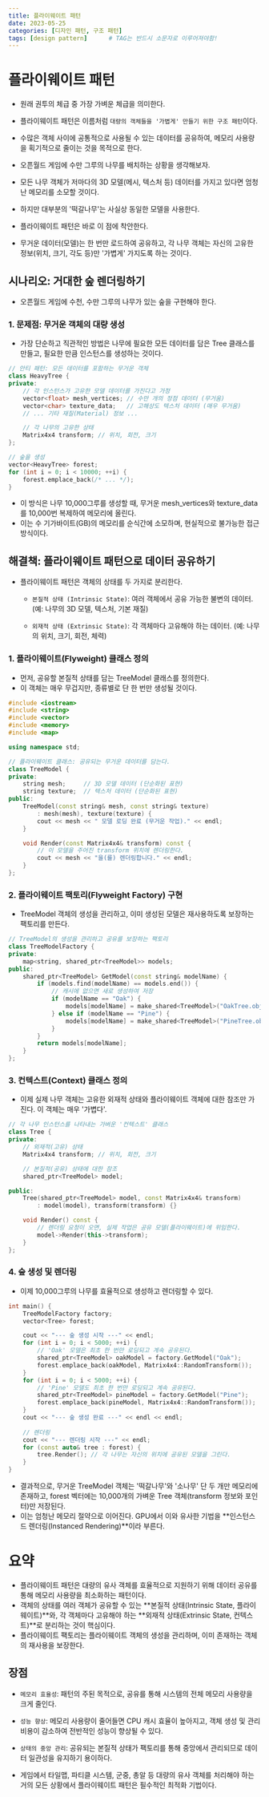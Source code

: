 ```yaml
---
title: 플라이웨이트 패턴
date: 2023-05-25
categories: [디자인 패턴, 구조 패턴]
tags: [design pattern]		# TAG는 반드시 소문자로 이루어져야함!
---
```



# 플라이웨이트 패턴 

* 원래 권투의 체급 중 가장 가벼운 체급을 의미한다. 
* 플라이웨이트 패턴은 이름처럼 `대량의 객체들을 '가볍게' 만들기 위한 구조 패턴`이다. 
* 수많은 객체 사이에 공통적으로 사용될 수 있는 데이터를 공유하여, 메모리 사용량을 획기적으로 줄이는 것을 목적으로 한다.

* 오픈월드 게임에 수만 그루의 나무를 배치하는 상황을 생각해보자. 
* 모든 나무 객체가 저마다의 3D 모델(메시, 텍스처 등) 데이터를 가지고 있다면 엄청난 메모리를 소모할 것이다.
* 하지만 대부분의 '떡갈나무'는 사실상 동일한 모델을 사용한다.

* 플라이웨이트 패턴은 바로 이 점에 착안한다.
* 무거운 데이터(모델)는 한 번만 로드하여 공유하고, 각 나무 객체는 자신의 고유한 정보(위치, 크기, 각도 등)만 '가볍게' 가지도록 하는 것이다.

## 시나리오: 거대한 숲 렌더링하기

* 오픈월드 게임에 수천, 수만 그루의 나무가 있는 숲을 구현해야 한다.

### 1. 문제점: 무거운 객체의 대량 생성

* 가장 단순하고 직관적인 방법은 나무에 필요한 모든 데이터를 담은 Tree 클래스를 만들고, 필요한 만큼 인스턴스를 생성하는 것이다.

```c++
// 안티 패턴: 모든 데이터를 포함하는 무거운 객체
class HeavyTree {
private:
    // 각 인스턴스가 고유한 모델 데이터를 가진다고 가정
    vector<float> mesh_vertices; // 수만 개의 정점 데이터 (무거움)
    vector<char> texture_data;   // 고해상도 텍스처 데이터 (매우 무거움)
    // ... 기타 재질(Material) 정보 ...

    // 각 나무의 고유한 상태
    Matrix4x4 transform; // 위치, 회전, 크기
};

// 숲을 생성
vector<HeavyTree> forest;
for (int i = 0; i < 10000; ++i) {
    forest.emplace_back(/* ... */);
}
```

* 이 방식은 나무 10,000그루를 생성할 때, 무거운 mesh_vertices와 texture_data를 10,000번 복제하여 메모리에 올린다. 
* 이는 수 기가바이트(GB)의 메모리를 순식간에 소모하며, 현실적으로 불가능한 접근 방식이다.

## 해결책: 플라이웨이트 패턴으로 데이터 공유하기

* 플라이웨이트 패턴은 객체의 상태를 두 가지로 분리한다.

  * `본질적 상태 (Intrinsic State)`: 여러 객체에서 공유 가능한 불변의 데이터. (예: 나무의 3D 모델, 텍스처, 기본 재질)

  * `외재적 상태 (Extrinsic State)`: 각 객체마다 고유해야 하는 데이터. (예: 나무의 위치, 크기, 회전, 체력)

### 1. 플라이웨이트(Flyweight) 클래스 정의

* 먼저, 공유할 본질적 상태를 담는 TreeModel 클래스를 정의한다. 
* 이 객체는 매우 무겁지만, 종류별로 단 한 번만 생성될 것이다.

```c++
#include <iostream>
#include <string>
#include <vector>
#include <memory>
#include <map>

using namespace std;

// 플라이웨이트 클래스: 공유되는 무거운 데이터를 담는다.
class TreeModel {
private:
    string mesh;     // 3D 모델 데이터 (단순화된 표현)
    string texture;  // 텍스처 데이터 (단순화된 표현)
public:
    TreeModel(const string& mesh, const string& texture)
        : mesh(mesh), texture(texture) {
        cout << mesh << " 모델 로딩 완료 (무거운 작업)." << endl;
    }

    void Render(const Matrix4x4& transform) const {
        // 이 모델을 주어진 transform 위치에 렌더링한다.
        cout << mesh << "을(를) 렌더링합니다." << endl;
    }
};
```

### 2. 플라이웨이트 팩토리(Flyweight Factory) 구현
* TreeModel 객체의 생성을 관리하고, 이미 생성된 모델은 재사용하도록 보장하는 팩토리를 만든다.

```c++
// TreeModel의 생성을 관리하고 공유를 보장하는 팩토리
class TreeModelFactory {
private:
    map<string, shared_ptr<TreeModel>> models;
public:
    shared_ptr<TreeModel> GetModel(const string& modelName) {
        if (models.find(modelName) == models.end()) {
            // 캐시에 없으면 새로 생성하여 저장
            if (modelName == "Oak") {
                models[modelName] = make_shared<TreeModel>("OakTree.obj", "OakTexture.png");
            } else if (modelName == "Pine") {
                models[modelName] = make_shared<TreeModel>("PineTree.obj", "PineTexture.png");
            }
        }
        return models[modelName];
    }
};
```

### 3. 컨텍스트(Context) 클래스 정의

* 이제 실제 나무 객체는 고유한 외재적 상태와 플라이웨이트 객체에 대한 참조만 가진다. 이 객체는 매우 '가볍다'.

```C++
// 각 나무 인스턴스를 나타내는 가벼운 '컨텍스트' 클래스
class Tree {
private:
    // 외재적(고유) 상태
    Matrix4x4 transform; // 위치, 회전, 크기

    // 본질적(공유) 상태에 대한 참조
    shared_ptr<TreeModel> model;

public:
    Tree(shared_ptr<TreeModel> model, const Matrix4x4& transform)
        : model(model), transform(transform) {}

    void Render() const {
        // 렌더링 요청이 오면, 실제 작업은 공유 모델(플라이웨이트)에 위임한다.
        model->Render(this->transform);
    }
};
```

### 4. 숲 생성 및 렌더링
* 이제 10,000그루의 나무를 효율적으로 생성하고 렌더링할 수 있다.

```c++
int main() {
    TreeModelFactory factory;
    vector<Tree> forest;

    cout << "--- 숲 생성 시작 ---" << endl;
    for (int i = 0; i < 5000; ++i) {
        // 'Oak' 모델은 최초 한 번만 로딩되고 계속 공유된다.
        shared_ptr<TreeModel> oakModel = factory.GetModel("Oak");
        forest.emplace_back(oakModel, Matrix4x4::RandomTransform());
    }
    for (int i = 0; i < 5000; ++i) {
        // 'Pine' 모델도 최초 한 번만 로딩되고 계속 공유된다.
        shared_ptr<TreeModel> pineModel = factory.GetModel("Pine");
        forest.emplace_back(pineModel, Matrix4x4::RandomTransform());
    }
    cout << "--- 숲 생성 완료 ---" << endl << endl;
    
    // 렌더링
    cout << "--- 렌더링 시작 ---" << endl;
    for (const auto& tree : forest) {
        tree.Render(); // 각 나무는 자신의 위치에 공유된 모델을 그린다.
    }
}
```
* 결과적으로, 무거운 TreeModel 객체는 '떡갈나무'와 '소나무' 단 두 개만 메모리에 존재하고, forest 벡터에는 10,000개의 가벼운 Tree 객체(transform 정보와 포인터)만 저장된다. 
* 이는 엄청난 메모리 절약으로 이어진다. GPU에서 이와 유사한 기법을 **인스턴스드 렌더링(Instanced Rendering)**이라 부른다.

# 요약
* 플라이웨이트 패턴은 대량의 유사 객체를 효율적으로 지원하기 위해 데이터 공유를 통해 메모리 사용량을 최소화하는 패턴이다.
* 객체의 상태를 여러 객체가 공유할 수 있는 **본질적 상태(Intrinsic State, 플라이웨이트)**와, 각 객체마다 고유해야 하는 **외재적 상태(Extrinsic State, 컨텍스트)**로 분리하는 것이 핵심이다.
* 플라이웨이트 팩토리는 플라이웨이트 객체의 생성을 관리하며, 이미 존재하는 객체의 재사용을 보장한다.

## 장점

* `메모리 효율성`: 패턴의 주된 목적으로, 공유를 통해 시스템의 전체 메모리 사용량을 크게 줄인다.

* `성능 향상`: 메모리 사용량이 줄어들면 CPU 캐시 효율이 높아지고, 객체 생성 및 관리 비용이 감소하여 전반적인 성능이 향상될 수 있다.

* `상태의 중앙 관리`: 공유되는 본질적 상태가 팩토리를 통해 중앙에서 관리되므로 데이터 일관성을 유지하기 용이하다.

* 게임에서 타일맵, 파티클 시스템, 군중, 총알 등 대량의 유사 객체를 처리해야 하는 거의 모든 상황에서 플라이웨이트 패턴은 필수적인 최적화 기법이다.